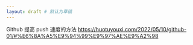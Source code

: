```yaml
---
layout: draft # 默认为草稿
---
```

Github 提高 push 速度的方法
https://huotuyouxi.com/2022/05/10/github-01/#%E6%8A%A5%E9%94%99%E9%97%AE%E9%A2%98
